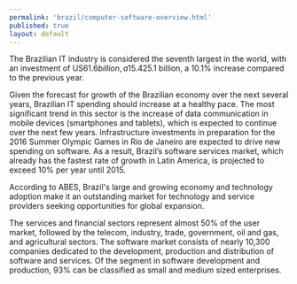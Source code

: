 ```yaml
--- 
permalink: 'brazil/computer-software-overview.html' 
published: true 
layout: default
---
```

The Brazilian IT industry is considered the seventh largest in the world, with an investment of US$61.6 billion, a 15.4% increase compared to 2012. According to a research done by IDC (International Data Corporation) in partnership with Brazilian Association of Software Companies (ABES), investments made in software and IT services reach US$25.1 billion, a 10.1% increase compared to the previous year.

Given the forecast for growth of the Brazilian economy over the next several years, Brazilian IT spending should increase at a healthy pace. The most significant trend in this sector is the increase of data communication in mobile devices (smartphones and tablets), which is expected to continue over the next few years. Infrastructure investments in preparation for the 2016 Summer Olympic Games in Rio de Janeiro are expected to drive new spending on software. As a result, Brazil’s software services market, which already has the fastest rate of growth in Latin America, is projected to exceed 10% per year until 2015.

According to ABES, Brazil's large and growing economy and technology adoption make it an outstanding market for technology and service providers seeking opportunities for global expansion.

The services and financial sectors represent almost 50% of the user market, followed by the telecom, industry, trade, government, oil and gas, and agricultural sectors. The software market consists of nearly 10,300 companies dedicated to the development, production and distribution of software and services. Of the segment in software development and production, 93% can be classified as small and medium sized enterprises.
